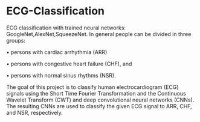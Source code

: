 # ECG-Classification
ECG classification with trained neural networks: GoogleNet,AlexNet,SqueezeNet. 
In general people can be divided in three groups:

• persons with cardiac arrhythmia (ARR)

• persons with congestive heart failure (CHF), and

• persons with normal sinus rhythms (NSR).

The goal of this project is to classify human electrocardiogram (ECG) signals using the Short Time Fourier
Transformation and the Continuous Wavelet Transform (CWT) and deep convolutional neural networks (CNNs).
The resulting CNNs are used to classify the given ECG signal to ARR, CHF, and NSR, respectively.
